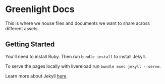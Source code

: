 # Greenlight Docs

This is where we house files and documents we want to share across different
assets.

## Getting Started

You'll need to install Ruby. Then run `bundle install` to install Jekyll.

To serve the pages locally with livereload run `bundle exec jekyll --serve`.

Learn more about Jekyll [here](https://jekyllrb.com/).